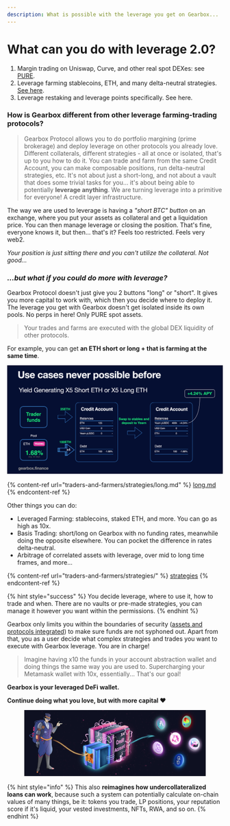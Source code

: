 ```yaml
---
description: What is possible with the leverage you get on Gearbox...
---
```


# What can you do with leverage 2.0?

1. Margin trading on Uniswap, Curve, and other real spot DEXes: see [PURE](traders-and-farmers/margin-trading-pure.md).
2. Leverage farming stablecoins, ETH, and many delta-neutral strategies. [See here](traders-and-farmers/strategies/).
3. Leverage restaking and leverage points specifically. See here.

### How is Gearbox different from other leverage farming-trading protocols?

> Gearbox Protocol allows you to do portfolio margining (prime brokerage) and deploy leverage on other protocols you already love. Different collaterals, different strategies - all at once or isolated, that's up to you how to do it. You can trade and farm from the same Credit Account, you can make composable positions, run delta-neutral strategies, etc. It's not about just a short-long, and not about a vault that does some trivial tasks for you... it's about being able to potentially **leverage anything**. We are turning leverage into a primitive for everyone! A credit layer infrastructure.

The way we are used to leverage is having a _"short BTC" button_ on an exchange, where you put your assets as collateral and get a liquidation price. You can then manage leverage or closing the position. That's fine, everyone knows it, but then... that's it? Feels too restricted. Feels very web2.

_Your position is just sitting there and you can't utilize the collateral. Not good..._

### _**...but what if you could do more with leverage?**_

Gearbox Protocol doesn't just give you 2 buttons "long" or "short". It gives you more capital to work with, which then you decide where to deploy it. The leverage you get with Gearbox doesn't get isolated inside its own pools. No perps in here! Only PURE spot assets.

> Your trades and farms are executed with the global DEX liquidity of other protocols.

For example, you can get **an ETH short or long + that is farming at the same time**.

![You basically get a short which then makes you money yield farming, and the yield farming LP tokens you can potentially utilize for something else. The lego building blocks can all happen within Credit Accounts!](<.gitbook/assets/Screenshot 2021-10-19 at 00.41.47 (1).png>)

{% content-ref url="traders-and-farmers/strategies/long.md" %}
[long.md](traders-and-farmers/strategies/long.md)
{% endcontent-ref %}

Other things you can do:

* Leveraged Farming: stablecoins, staked ETH, and more. You can go as high as 10x.
* Basis Trading: short/long on Gearbox with no funding rates, meanwhile doing the opposite elsewhere. You can pocket the difference in rates delta-neutral.
* Arbitrage of correlated assets with leverage, over mid to long time frames, and more...

{% content-ref url="traders-and-farmers/strategies/" %}
[strategies](traders-and-farmers/strategies/)
{% endcontent-ref %}

{% hint style="success" %}
You decide leverage, where to use it, how to trade and when. There are no vaults or pre-made strategies, you can manage it however you want within the permissions.
{% endhint %}

Gearbox only limits you within the boundaries of security ([assets and protocols integrated](overview/credit-account/allowedlist-integrations/)) to make sure funds are not syphoned out. Apart from that, you as a user decide what complex strategies and trades you want to execute with Gearbox leverage. You are in charge!

> Imagine having x10 the funds in your account abstraction wallet and doing things the same way you are used to. Supercharging your Metamask wallet with 10x, essentially... That's our goal!

**Gearbox is your leveraged DeFi wallet.**

**Continue doing what you love, but with more capital ❤**

<figure><img src=".gitbook/assets/gearbox leveraged wallet (1).png" alt=""><figcaption></figcaption></figure>

{% hint style="info" %}
This also **reimagines how undercollateralized loans can work**, because such a system can potentially calculate on-chain values of many things, be it: tokens you trade, LP positions, your reputation score if it's liquid, your vested investments, NFTs, RWA, and so on.
{% endhint %}

